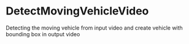 # DetectMovingVehicleVideo
Detecting the moving vehicle from input video and create vehicle with bounding box in output video
